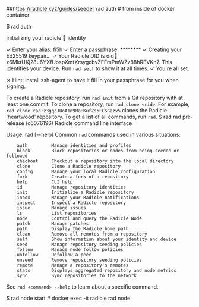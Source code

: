 ##https://radicle.xyz/guides/seeder 
rad auth # from inside of docker container

$ rad auth 

Initializing your radicle 👾 identity

✓ Enter your alias: fi5h
✓ Enter a passphrase: ********
✓ Creating your Ed25519 keypair...
✓ Your Radicle DID is did:key:z6MktUKj28u6YXfUospXmtXrsygcbvZFFmPmWZv88hREVKn7. This identifies your device. Run `rad self` to show it at all times.
✓ You're all set.

✗ Hint: install ssh-agent to have it fill in your passphrase for you when signing.

To create a Radicle repository, run `rad init` from a Git repository with at least one commit.
To clone a repository, run `rad clone <rid>`. For example, `rad clone rad:z3gqcJUoA1n9HaHKufZs5FCSGazv5` clones the Radicle 'heartwood' repository.
To get a list of all commands, run `rad`.
$ rad
rad pre-release (c6076196)
Radicle command line interface

Usage: rad <command> [--help]
Common `rad` commands used in various situations:

        auth         Manage identities and profiles
        block        Block repositories or nodes from being seeded or followed
        checkout     Checkout a repository into the local directory
        clone        Clone a Radicle repository
        config       Manage your local Radicle configuration
        fork         Create a fork of a repository
        help         CLI help
        id           Manage repository identities
        init         Initialize a Radicle repository
        inbox        Manage your Radicle notifications
        inspect      Inspect a Radicle repository
        issue        Manage issues
        ls           List repositories
        node         Control and query the Radicle Node
        patch        Manage patches
        path         Display the Radicle home path
        clean        Remove all remotes from a repository
        self         Show information about your identity and device
        seed         Manage repository seeding policies
        follow       Manage node follow policies
        unfollow     Unfollow a peer
        unseed       Remove repository seeding policies
        remote       Manage a repository's remotes
        stats        Displays aggregated repository and node metrics
        sync         Sync repositories to the network

See `rad <command> --help` to learn about a specific command.

$ rad node start # docker exec -it radicle rad node
